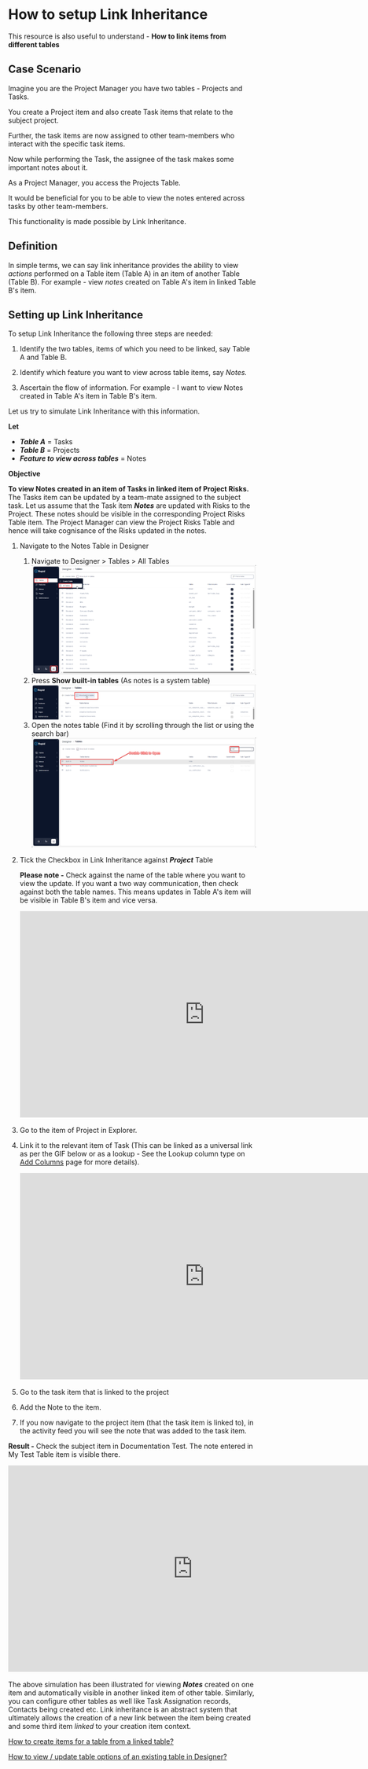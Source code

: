# How to setup Link Inheritance

This resource is also useful to understand - **How to link items from different tables**

## Case Scenario

Imagine you are the Project Manager you have two tables - Projects and Tasks.

You create a Project item and also create Task items that relate to the subject project.

Further, the task items are now assigned to other team-members who interact with the specific task items.

Now while performing the Task, the assignee of the task makes some important notes about it.

As a Project Manager, you access the Projects Table.

It would be beneficial for you to be able to view the notes entered across tasks by other team-members.

This functionality is made possible by Link Inheritance.

## Definition

In simple terms, we can say link inheritance provides the ability to view *actions* performed on a Table item (Table A) in an item of another Table (Table B). For example - view *notes* created on Table A's item in linked Table B's item.

## Setting up Link Inheritance

To setup Link Inheritance the following three steps are needed:

1. Identify the two tables, items of which you need to be linked, say Table A and Table B.

2. Identify which feature you want to view across table items, say *Notes.*

3. Ascertain the flow of information. For example - I want to view Notes created in Table A's item in Table B's item.

Let us try to simulate Link Inheritance with this information.

**Let**

- ***Table A*** = Tasks
- ***Table B*** = Projects
- ***Feature to view across tables*** = Notes

**Objective**

**To view Notes created in an item of Tasks in linked item of Project Risks.** The Tasks item can be updated by a team-mate assigned to the subject task. Let us assume that the Task item ***Notes*** are updated with Risks to the Project. These notes should be visible in the corresponding Project Risks Table item. The Project Manager can view the Project Risks Table and hence will take cognisance of the Risks updated in the notes.

1. Navigate to the Notes Table in Designer 
    1. Navigate to Designer &gt; Tables &gt; All Tables   
        ![Navigate to designer](../../NavigateToDesignerTablesAllTablesImg.png)
    2. Press **Show built-in tables** (As notes is a system table)  
       ![Show built in tables](../../ShowBuiltInTables.png)
    3. Open the notes table (Find it by scrolling through the list or using the search bar)  
      ![Open the notes table](OpenTheNotesTable.png)
2. Tick the Checkbox in Link Inheritance against ***Project*** Table   
      
    **Please note -** Check against the name of the table where you want to view the update. If you want a two way communication, then check against both the table names. This means updates in Table A's item will be visible in Table B's item and vice versa.  
      
    <iframe allowfullscreen="allowfullscreen" frameborder="0" height="420" src="https://www.youtube.com/embed/NOE5KLMeOKU?si=i5UeExoeVHMsoI8A" title="YouTube video player" width="750"></iframe>
3. Go to the item of Project in Explorer.
4. Link it to the relevant item of Task (This can be linked as a universal link as per the GIF below or as a lookup - See the Lookup column type on [Add Columns](https://docs.rapidplatform.com/books/experiences/page/how-to-add-columns-to-a-data-table) page for more details).  
      
    <iframe allowfullscreen="allowfullscreen" frameborder="0" height="420" src="https://www.youtube.com/embed/DFArKYQ6Qjw?si=rzoIJrMXHSOlAiXy" title="YouTube video player" width="750"></iframe>
5. Go to the task item that is linked to the project
6. Add the Note to the item.
7. If you now navigate to the project item (that the task item is linked to), in the activity feed you will see the note that was added to the task item.

**Result -** Check the subject item in Documentation Test. The note entered in My Test Table item is visible there.  
  
<iframe allowfullscreen="allowfullscreen" frameborder="0" height="420" src="https://www.youtube.com/embed/lc4u9t1_T9I?si=SgWACCr35BnQz81F" title="YouTube video player" width="750"></iframe>

The above simulation has been illustrated for viewing ***Notes*** created on one item and automatically visible in another linked item of other table. Similarly, you can configure other tables as well like Task Assignation records, Contacts being created etc. Link inheritance is an abstract system that ultimately allows the creation of a new link between the item being created and some third item *linked* to your creation item context.

[How to create items for a table from a linked table?](https://docs.rapidplatform.com/books/experiences/page/how-to-create-items-for-a-table-from-a-linked-table "How to create items for a table from a linked table?")

[How to view / update table options of an existing table in Designer?](https://docs.rapidplatform.com/books/experiences/page/how-to-view-update-table-options-of-an-existing-table-in-designer "How to view / update table options of an existing table in Designer?")
